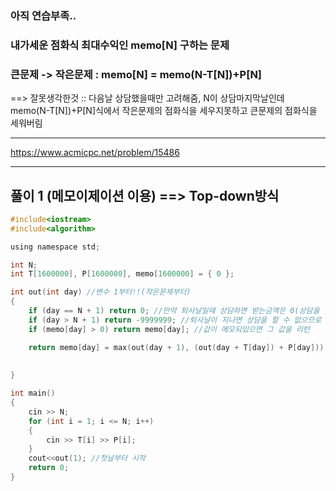 ### 아직 연습부족..

### 내가세운 점화식 최대수익인 memo[N] 구하는 문제

### 큰문제 -> 작은문제 : memo[N] = memo(N-T[N])+P[N]

==> 잘못생각한것 :: 다음날 상담했을때만 고려해줌, N이 상담마지막날인데 memo(N-T[N])+P[N]식에서 작은문제의 점화식을 세우지못하고 큰문제의 점화식을 세워버림

------------------------------------------------------------------------------------------------------------------------------

https://www.acmicpc.net/problem/15486

------------------------------------------------------------------------------------------------------------------------------

## 풀이 1 (메모이제이션 이용) ==> Top-down방식

```c
#include<iostream>
#include<algorithm>

using namespace std;

int N;
int T[1600000], P[1600000], memo[1600000] = { 0 };

int out(int day) //변수 1부터!!(작은문제부터)
{
	if (day == N + 1) return 0; //만약 퇴사날일때 상담하면 받는금액은 0(상담을 할 수 없으므로)
	if (day > N + 1) return -9999999; //퇴사날이 지나면 상담을 할 수 없으므로 가장 작은값으로 설정 
	if (memo[day] > 0) return memo[day]; //값이 메모되있으면 그 값을 리턴

	return memo[day] = max(out(day + 1), (out(day + T[day]) + P[day])); //N날의 최대수익은 (다음날 상담안했을때,상담했을때 둘중 큰값을 리턴)
                                                                       //다음날 상담을 할 수도 있고 안할수도 있기때문
	
}

int main()
{
	cin >> N;
	for (int i = 1; i <= N; i++)
	{
		cin >> T[i] >> P[i];
	}
	cout<<out(1); //첫날부터 시작
	return 0;
}


```
